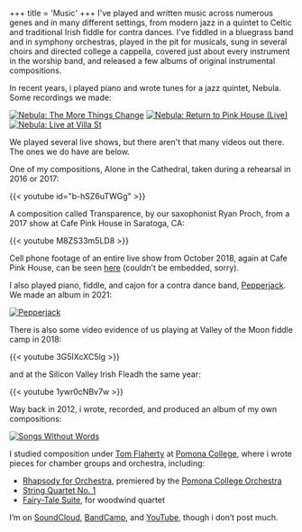 +++
title = 'Music'
+++
I've played and written music across numerous genes and in many different settings, from modern jazz in a quintet to
Celtic and traditional Irish fiddle for contra dances. I've fiddled in a bluegrass band and in symphony orchestras,
played in the pit for musicals, sung in several choirs and directed college a cappella, covered just about every
instrument in the worship band, and released a few albums of original instrumental compositions.

In recent years, i played piano and wrote tunes for a jazz quintet, Nebula. Some recordings we made:

[![Nebula: The More Things Change](/images/nebulathemorethingschange.jpg)](https://open.spotify.com/album/0Ej2oN3SlpD1ivNHXmDSNu) 
[![Nebula: Return to Pink House (Live)](/images/nebulareturntopinkhouse.jpg)](https://open.spotify.com/album/1QTlyQZj7c2mp470k7Qped) 
[![Nebula: Live at Villa St](/images/nebulaliveatvillast.jpg)](https://open.spotify.com/album/0asrI1C92Qj6iF6EHfFxnH)

We played several live shows, but there aren't that many videos out there. The ones we do have are below.

One of my compositions, Alone in the Cathedral, taken during a rehearsal in 2016 or 2017:

{{< youtube id="b-hSZ6uTWGg" >}}

A composition called Transparence, by our saxophonist Ryan Proch, from a 2017 show at Cafe Pink House in Saratoga, CA:

{{< youtube M8ZS33m5LD8 >}}

Cell phone footage of an entire live show from October 2018, again at Cafe Pink House, can be seen
[here](https://www.facebook.com/chandra.rajagopal/videos/10106568408074395/) (couldn't be embedded, sorry).

I also played piano, fiddle, and cajon for a contra dance band, [Pepperjack](https://www.facebook.com/pepperjackcontra/). We made an album in 2021:

[![Pepperjack](/images/pepperjack.jpg)](https://open.spotify.com/album/71BNkiymy591tBxtmb7tQk)

There is also some video evidence of us playing at Valley of the Moon fiddle camp in 2018:

{{< youtube 3G5IXcXC5lg >}}

and at the Silicon Valley Irish Fleadh the same year:

{{< youtube 1ywr0cNBv7w >}}

Way back in 2012, i wrote, recorded, and produced an album of my own compositions:

[![Songs Without Words](/images/sjsongswithoutwords.jpg)](https://open.spotify.com/album/30mp4bOnI3Hupej0zcRl3Z)

I studied composition under [Tom Flaherty](http://www.tomflahertymusic.com/) at [Pomona College](https://www.pomona.edu/),
where i wrote pieces for chamber groups and orchestra, including:

- [Rhapsody for Orchestra](https://drive.google.com/file/d/15AZVhfc6ZBk0xg1NE3CtucS1VEJGXyLf/view),
premiered by the [Pomona College Orchestra](https://orchestra.pomona.edu/)
- [String Quartet No. 1](https://drive.google.com/drive/folders/1GHXB84OC3MRP0Mb5GC4FC785xINIlcZ0)
- [Fairy-Tale Suite](https://drive.google.com/drive/folders/1Hb3gbjeiy2Q2qhq7QGjbTO1iBLSI7Gb7), for woodwind quartet

I’m on [SoundCloud](https://soundcloud.com/scott-jespersen), [BandCamp](https://scottjespersen.bandcamp.com/), and
[YouTube](https://www.youtube.com/channel/UClNAiTUxxaiNuTOzjWWng_Q), though i don’t post much.
